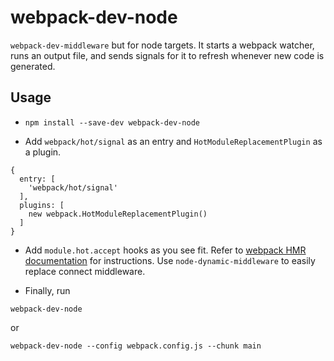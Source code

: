 # webpack-dev-node

`webpack-dev-middleware` but for node targets. It starts a webpack watcher, runs an output file, and sends signals for it to refresh whenever new code is generated.

## Usage

* `npm install --save-dev webpack-dev-node`

* Add `webpack/hot/signal` as an entry and  `HotModuleReplacementPlugin` as a plugin.

```
{
  entry: [
    'webpack/hot/signal'
  ],
  plugins: [
    new webpack.HotModuleReplacementPlugin()
  ]
}
```

* Add `module.hot.accept` hooks as you see fit. Refer to [webpack HMR documentation](https://webpack.github.io/docs/hot-module-replacement.html) for instructions. Use `node-dynamic-middleware` to easily replace connect middleware.

* Finally, run

`webpack-dev-node`

or

`webpack-dev-node --config webpack.config.js --chunk main`
